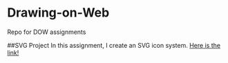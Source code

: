 # Drawing-on-Web
Repo for DOW assignments

##SVG Project 
In this assignment, I create an SVG icon system.
[Here is the link!](http://i6.cims.nyu.edu/~jdc527/drawing/assignment2/ "Assignment 2")
